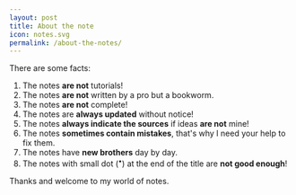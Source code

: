```yaml
---
layout: post
title: About the note
icon: notes.svg
permalink: /about-the-notes/
---
```


There are some facts:

1. The notes **are not** tutorials!
2. The notes **are not** written by a pro but a bookworm.
3. The notes **are not** complete!
4. The notes are **always updated** without notice!
5. The notes **always indicate the sources** if ideas **are not** mine!
6. The notes **sometimes contain mistakes**, that's why I need your help to fix them.
7. The notes have **new brothers** day by day.
8. The notes with small dot (<sup>•</sup>) at the end of the title are **not good enough**!

Thanks and welcome to my world of notes.